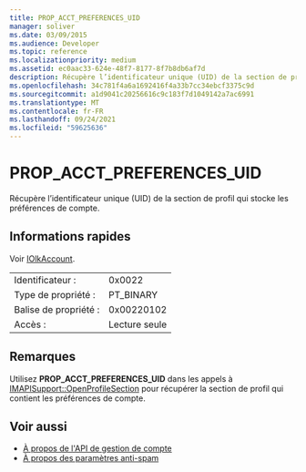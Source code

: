 ```yaml
---
title: PROP_ACCT_PREFERENCES_UID
manager: soliver
ms.date: 03/09/2015
ms.audience: Developer
ms.topic: reference
ms.localizationpriority: medium
ms.assetid: ec0aac33-624e-48f7-8177-8f7b8db6af7d
description: Récupère l’identificateur unique (UID) de la section de profil qui stocke les préférences de compte.
ms.openlocfilehash: 34c781f4a6a1692416f4a33b7cc34ebcf3375c9d
ms.sourcegitcommit: a1d9041c20256616c9c183f7d1049142a7ac6991
ms.translationtype: MT
ms.contentlocale: fr-FR
ms.lasthandoff: 09/24/2021
ms.locfileid: "59625636"
---
```

# <a name="prop_acct_preferences_uid"></a>PROP_ACCT_PREFERENCES_UID

Récupère l’identificateur unique (UID) de la section de profil qui stocke les préférences de compte. 
  
## <a name="quick-info"></a>Informations rapides

Voir [IOlkAccount](iolkaccount.md).
  
|||
|:-----|:-----|
|Identificateur :  <br/> |0x0022  <br/> |
|Type de propriété :  <br/> |PT_BINARY  <br/> |
|Balise de propriété :  <br/> |0x00220102  <br/> |
|Accès :  <br/> |Lecture seule  <br/> |
   
## <a name="remarks"></a>Remarques

Utilisez **PROP_ACCT_PREFERENCES_UID** dans les appels à [IMAPISupport::OpenProfileSection](https://msdn.microsoft.com/library/cd1fa994-9531-46c4-94e5-505e7f90b884%28Office.15%29.aspx) pour récupérer la section de profil qui contient les préférences de compte. 
  
## <a name="see-also"></a>Voir aussi

- [À propos de l'API de gestion de compte](about-the-account-management-api.md)
- [À propos des paramètres anti-spam](about-anti-spam-settings.md)

